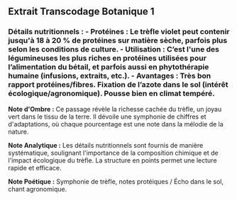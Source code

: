 ## Extrait Transcodage Botanique 1

### Détails nutritionnels : - Protéines : Le trèfle violet peut contenir jusqu'à 18 à 20 % de protéines sur matière sèche, parfois plus selon les conditions de culture. - Utilisation : C’est l'une des légumineuses les plus riches en protéines utilisées pour l’alimentation du bétail, et parfois aussi en phytothérapie humaine (infusions, extraits, etc.). - Avantages : Très bon rapport protéines/fibres. Fixation de l’azote dans le sol (intérêt écologique/agronomique). Pousse bien en climat tempéré.

**Note d'Ombre :** Ce passage révèle la richesse cachée du trèfle, un joyau vert dans le tissu de la terre. Il dévoile une symphonie de chiffres et d'adaptations, où chaque pourcentage est une note dans la mélodie de la nature.

**Note Analytique :** Les détails nutritionnels sont fournis de manière systématique, soulignant l'importance de la composition chimique et de l'impact écologique du trèfle. La structure en points permet une lecture rapide et efficace.

**Note Poétique :** Symphonie de trèfle, notes protéiques / Écho dans le sol, chant agronomique.
